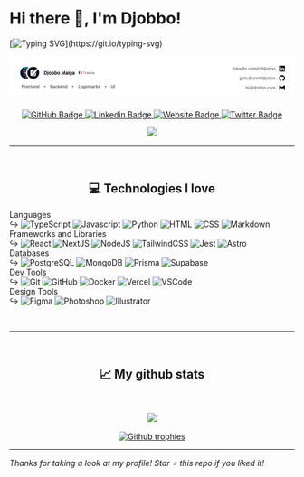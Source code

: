 # Hi there 👋, I'm Djobbo!

[![Typing SVG](https://readme-typing-svg.herokuapp.com?color=%2336BCF7&vCenter=true&width=600&lines=+I'm+a+fullstack+web+engineer+and+UI/Logo+designer;Welcome+to+my+profile+!)](https://git.io/typing-svg)

![InfoBanner](/images/banner.png)

<p align="center">
    <a href="https://github.com/djobbo">
        <img src="https://img.shields.io/github/followers/djobbo?label=Follow&style=social" alt="GitHub Badge"/>
    </a>
    <a href="https://www.linkedin.com/in/djobbo/">
        <img src="https://img.shields.io/badge/-djobbo-blue?logo=Linkedin&logoColor=white&link=https://www.linkedin.com/in/djobbo/" alt="Linkedin Badge"/>
    </a>
    <a href="https://djobbo.com">
        <img src="https://img.shields.io/badge/-portfolio-181717?logo=Google-Chrome&logoColor=white&link=https://djobbo.com" alt="Website Badge"/>
    </a>
    <a href="https://twitter.com/djobbo_">
        <img src="https://img.shields.io/twitter/follow/djobbo_?label=Twitter&style=social" alt="Twitter Badge"/>
    </a>
</p>

<!-- <p align="center">
    <img src="https://profile-counter.glitch.me/djobbo/count.svg">
</p> -->
<p align="center">
    <img src="https://count.getloli.com/get/@djobbo.github.readme">
</p>

---

<br/>
<h2 align="center">💻 Technologies I love</h2>

Languages  
↪ ![TypeScript](https://img.shields.io/badge/TypeScript-007ACC?style=flat&logo=TypeScript&logoColor=white) ![Javascript](https://img.shields.io/badge/JavaScript-F7DF1E?style=flat&logo=javascript&logoColor=black) ![Python](https://img.shields.io/badge/Python-3776AB?style=flat&logo=python&logoColor=white) ![HTML](https://img.shields.io/badge/HTML-E34F26?style=flat&logo=html5&logoColor=white) ![CSS](https://img.shields.io/badge/CSS-1572B6?style=flat&logo=css3&logoColor=white) ![Markdown](https://img.shields.io/badge/Markdown-000000?style=flat&logo=markdown&logoColor=white)  
Frameworks and Libraries  
↪ ![React](https://img.shields.io/badge/React-61DAFB?style=flat&logo=react&logoColor=black) ![NextJS](https://img.shields.io/badge/Next.js-000000?style=flat&logo=next.js&logoColor=white) ![NodeJS](https://img.shields.io/badge/Node.js-339933?style=flat&logo=node.js&logoColor=white) ![TailwindCSS](https://img.shields.io/badge/TailwindCSS-38B2AC?style=flat&logo=tailwind-css&logoColor=white) ![Jest](https://img.shields.io/badge/Jest-C21325?style=flat&logo=jest&logoColor=white) ![Astro](https://img.shields.io/badge/Astro-FF5D01?style=flat&logo=astro&logoColor=white)  
Databases  
↪ ![PostgreSQL](https://img.shields.io/badge/PostgreSQL-316192?style=flat&logo=postgresql&logoColor=white) ![MongoDB](https://img.shields.io/badge/MongoDB-47A248?style=flat&logo=mongodb&logoColor=white) ![Prisma](https://img.shields.io/badge/Prisma-0C344B?style=flat&logo=prisma&logoColor=white) ![Supabase](https://img.shields.io/badge/Supabase-181818?style=flat&logo=supabase&logoColor=white)  
Dev Tools  
↪ ![Git](https://img.shields.io/badge/Git-F05032?style=flat&logo=git&logoColor=white) ![GitHub](https://img.shields.io/badge/GitHub-181717?style=flat&logo=github&logoColor=white) ![Docker](https://img.shields.io/badge/Docker-2496ED?style=flat&logo=docker&logoColor=white) ![Vercel](https://img.shields.io/badge/Vercel-000000?style=flat&logo=vercel&logoColor=white) ![VSCode](https://img.shields.io/badge/VSCode-007ACC?style=flat&logo=visual-studio-code&logoColor=white)  
Design Tools  
↪ ![Figma](https://img.shields.io/badge/Figma-F24E1E?style=flat&logo=figma&logoColor=white) ![Photoshop](https://img.shields.io/badge/Adobe%20Photoshop-31A8FF?style=flat&logo=adobe-photoshop&logoColor=white) ![Illustrator](https://img.shields.io/badge/Adobe%20Illustrator-FF9A00?style=flat&logo=adobe-illustrator&logoColor=white)

<br/>

---

<br/>
<h2 align="center">📈 My github stats</h2>
<br/>
<p align="center">
    <img src="https://github-readme-streak-stats.herokuapp.com/?user=Djobbo"/>
</p>

<p align="center"> 
<a href="https://github.com/ryo-ma/github-profile-trophy">
    <img src="https://github-profile-trophy.vercel.app/?username=djobbo" alt="Github trophies" />
</a>
</p>

---

_Thanks for taking a look at my profile! Star ⭐ this repo if you liked it!_
